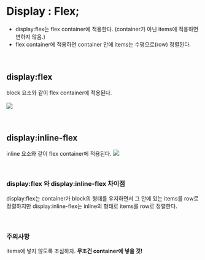 # Display : Flex;

- display:flex는 flex container에 적용한다. (container가 아닌 items에 적용하면 변하지 않음.)
- flex container에 적용하면 container 안에 items는 수평으로(row) 정렬된다.<br/><br/><br/>

## display:flex
block 요소와 같이 flex container에 적용된다.<br/><br/>
![](https://blog.kakaocdn.net/dn/G6AGe/btrGfUTXcrn/cJMEk5kEuRdl99LgXrevp1/img.png)<br/><br/><br/>

## display:inline-flex
inline 요소와 같이 flex container에 적용된다.
![](https://blog.kakaocdn.net/dn/b3zs48/btrGmoZR9Lc/Cd6ELPQ3FHWeeILFPL50N0/img.png)<br/><br/><br/>

### display:flex 와 display:inline-flex 차이점
display:flex는 container가 block의 형태를 유지하면서 그 안에 있는 items를 row로 정렬하지만 display:inline-flex는 inline의 형태로 items를 row로 정렬한다.<br/><br/><br/>

### 주의사항
items에 넣지 않도록 조심하자. **무조건 container에 넣을 것!**